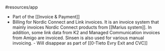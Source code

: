 #resources/app 

* Part of the [[Invoice & Payment]]
* Billing for Nordic Connect and Link invoices. It is an invoice system that mainly invoices Nordic Connect products from [[Marius system]]. In addition, some link data from K2 and Managed Communication invoices from Amigo are invoiced. Sinsen is also used for various manual invoicing. - Will disappear as part of [[0-Tieto Evry Exit and CVC]]